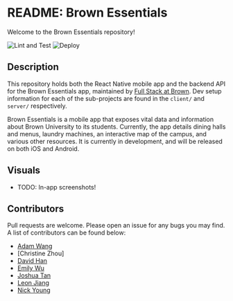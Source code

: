 # README: Brown Essentials

Welcome to the Brown Essentials repository!

![Lint and Test](https://github.com/FullStackAtBrownTeam/brownessentials/workflows/Lint%20and%20Test/badge.svg) ![Deploy](https://github.com/FullStackAtBrownTeam/brownessentials/workflows/Deploy/badge.svg)

## Description

This repository holds both the React Native mobile app and the backend API for the Brown Essentials app, maintained by [Full Stack at Brown](https://fullstackatbrown.com/). Dev setup information for each of the sub-projects are found in the `client/` and `server/` respectively.

Brown Essentials is a mobile app that exposes vital data and information about Brown University to its students. Currently, the app details dining halls and menus, laundry machines, an interactive map of the campus, and various other resources. It is currently in development, and will be released on both iOS and Android.

## Visuals

- TODO: In-app screenshots!

## Contributors

Pull requests are welcome. Please open an issue for any bugs you may find. A list of contributors can be found below:

- [Adam Wang](https://github.com/AdamWang00)
- [Christine Zhou]
- [David Han](https://github.com/davidfhan)
- [Emily Wu](https://github.com/ems-wu)
- [Joshua Tan](https://github.com/tanjoshua)
- [Leon Jiang](https://github.com/leonyjiang)
- [Nick Young](https://github.com/n-young)
